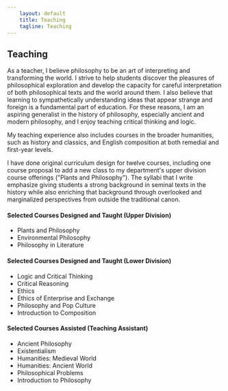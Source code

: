 ```yaml
---
    layout: default
    title: Teaching
    tagline: Teaching
---
```


## Teaching
As a teacher, I believe philosophy to be an art of interpreting and transforming the world. I strive to help students discover the pleasures of philosophical exploration and develop the capacity for careful interpretation of both philosophical texts and the world around them. I also believe that learning to sympathetically understanding ideas that appear strange and foreign is a fundamental part of education. For these reasons, I am an aspiring generalist in the history of philosophy, especially ancient and modern philosophy, and I enjoy teaching critical thinking and logic.

My teaching experience also includes courses in the broader humanities, such as history and classics, and English composition at both remedial and first-year levels.

I have done original curriculum design for twelve courses, including one course proposal to add a new class to my department's upper division course offerings ("Plants and Philosophy"). The syllabi that I write emphasize giving students a strong background in seminal texts in the history while also enriching that background through overlooked and marginalized perspectives from outside the traditional canon.

#### Selected Courses Designed and Taught (Upper Division)
- Plants and Philosophy
- Environmental Philosophy
- Philosophy in Literature

#### Selected Courses Designed and Taught (Lower Division)
- Logic and Critical Thinking
- Critical Reasoning
- Ethics
- Ethics of Enterprise and Exchange
- Philosophy and Pop Culture
- Introduction to Composition

#### Selected Courses Assisted (Teaching Assistant)
- Ancient Philosophy
- Existentialism
- Humanities: Medieval World
- Humanities: Ancient World
- Philosophical Problems
- Introduction to Philosophy
